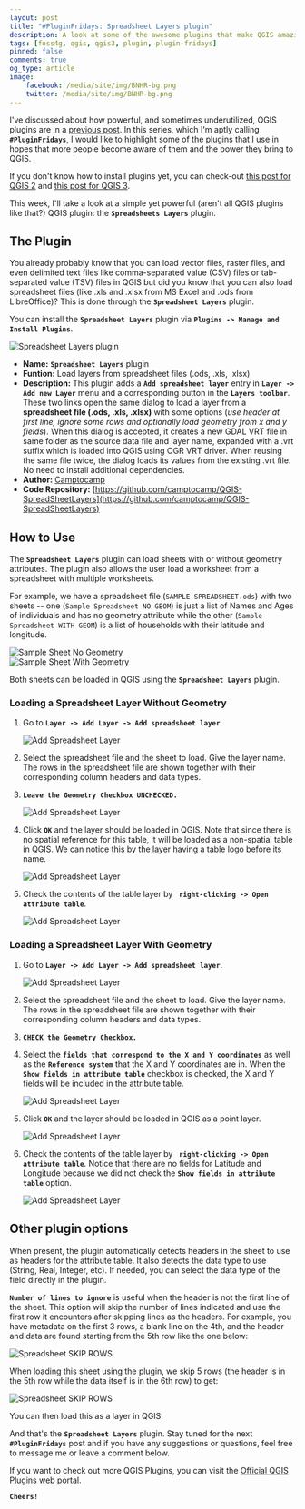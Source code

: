 ```yaml
---
layout: post
title: "#PluginFridays: Spreadsheet Layers plugin"
description: A look at some of the awesome plugins that make QGIS amazing. This week -- the Spreadsheet Layers plugin.
tags: [foss4g, qgis, qgis3, plugin, plugin-fridays]
pinned: false
comments: true
og_type: article
image:
    facebook: /media/site/img/BNHR-bg.png
    twitter: /media/site/img/BNHR-bg.png
---
```


I've discussed about how powerful, and sometimes underutilized, QGIS plugins are in a [previous post](https://benhur07b.github.io/2017-07-14-qgis-plugins.html). In this series, which I'm aptly calling **```#PluginFridays```**, I would like to highlight some of the plugins that I use in hopes that more people become aware of them and the power they bring to QGIS.

If you don't know how to install plugins yet, you can check-out [this post for QGIS 2](https://benhur07b.github.io/2017-07-14-qgis-plugins.html) and [this post for QGIS 3](https://benhur07b.github.io/2018-10-08-qgis-plugins-3.0.html).

This week, I'll take a look at a simple yet powerful (aren't all QGIS plugins like that?) QGIS plugin: the **```Spreadsheets Layers```** plugin.

## The Plugin
You already probably know that you can load vector files, raster files, and even delimited text files like comma-separated value (CSV) files or tab-separated value (TSV) files in QGIS but did you know that you can also load spreadsheet files (like .xls and .xlsx from MS Excel and .ods from LibreOffice)? This is done through the **```Spreadsheet Layers```** plugin.

You can install the **```Spreadsheet Layers```** plugin via **```Plugins -> Manage and Install Plugins```**.

<div class="col-lg-12 img-container"><img class="img-fluid post-img img-shadow" src="{{ site.baseurl }}/media/posts/2018-07-27-plugin-fridays-spreadsheet-layers-plugin/spreadsheetlayers.png" alt="Spreadsheet Layers plugin"></div>

* **Name:** **```Spreadsheet Layers```** plugin
* **Funtion:** Load layers from spreadsheet files (.ods, .xls, .xlsx)
* **Description:** This plugin adds a **```Add spreadsheet layer```** entry in **```Layer -> Add new Layer```** menu and a corresponding button in the **```Layers toolbar```**. These two links open the same dialog to load a layer from a **spreadsheet file (.ods, .xls, .xlsx)** with some options (*use header at first line, ignore some rows and optionally load geometry from x and y fields*). When this dialog is accepted, it creates a new GDAL VRT file in same folder as the source data file and layer name, expanded with a .vrt suffix which is loaded into QGIS using OGR VRT driver. When reusing the same file twice, the dialog loads its values from the existing .vrt file. No need to install additional dependencies.
* **Author:** [Camptocamp](mailto:info@camptocamp.com)
* **Code Repository:** [https://github.com/camptocamp/QGIS-SpreadSheetLayers](https://github.com/camptocamp/QGIS-SpreadSheetLayers)

## How to Use
The **```Spreadsheet Layers```** plugin can load sheets with or without geometry attributes. The plugin also allows the user load a worksheet from a spreadsheet with multiple worksheets.

For example, we have a spreadsheet file (```SAMPLE SPREADSHEET.ods```) with two sheets -- one (```Sample Spreadsheet NO GEOM```) is just a list of Names and Ages of individuals and has no geometry attribute while the other (```Sample Spreadsheet WITH GEOM```) is a list of households with their latitude and longitude.

<div class="row">
    <div class="col-lg-6 img-container"><img class="img-fluid post-img img-shadow" src="{{ site.baseurl }}/media/posts/2018-07-27-plugin-fridays-spreadsheet-layers-plugin/samp_nog.png" alt="Sample Sheet No Geometry"></div>
    <div class="col-lg-6 img-container"><img class="img-fluid post-img img-shadow" src="{{ site.baseurl }}/media/posts/2018-07-27-plugin-fridays-spreadsheet-layers-plugin/samp_g.png" alt="Sample Sheet With Geometry"></div>
</div>

Both sheets can be loaded in QGIS using the **```Spreadsheet Layers```** plugin.

### Loading a Spreadsheet Layer Without Geometry
1. Go to **```Layer -> Add Layer -> Add spreadsheet layer```**.

    <div class="col-lg-12 img-container"><img class="img-fluid post-img img-shadow" src="{{ site.baseurl }}/media/posts/2018-07-27-plugin-fridays-spreadsheet-layers-plugin/add-layer.png" alt="Add Spreadsheet Layer"></div>


2. Select the spreadsheet file and the sheet to load. Give the layer name. The rows in the spreadsheet file are shown together with their corresponding column headers and data types.

3. **```Leave the Geometry Checkbox UNCHECKED.```**

    <div class="col-lg-12 img-container"><img class="img-fluid post-img img-shadow" src="{{ site.baseurl }}/media/posts/2018-07-27-plugin-fridays-spreadsheet-layers-plugin/add-no-geom.png" alt="Add Spreadsheet Layer"></div>


4. Click **```OK```** and the layer should be loaded in QGIS. Note that since there is no spatial reference for this table, it will be loaded as a non-spatial table in QGIS. We can notice this by the layer having a table logo before its name.

    <div class="col-lg-12 img-container"><img class="img-fluid post-img img-shadow" src="{{ site.baseurl }}/media/posts/2018-07-27-plugin-fridays-spreadsheet-layers-plugin/no-geom-layer.png" alt="Add Spreadsheet Layer"></div>


5. Check the contents of the table layer by **``` right-clicking -> Open attribute table```**.

    <div class="col-lg-12 img-container"><img class="img-fluid post-img img-shadow" src="{{ site.baseurl }}/media/posts/2018-07-27-plugin-fridays-spreadsheet-layers-plugin/no-geom-attr.png" alt="Add Spreadsheet Layer"></div>

### Loading a Spreadsheet Layer With Geometry
1. Go to **```Layer -> Add Layer -> Add spreadsheet layer```**.

    <div class="col-lg-12 img-container"><img class="img-fluid post-img img-shadow" src="{{ site.baseurl }}/media/posts/2018-07-27-plugin-fridays-spreadsheet-layers-plugin/add-layer.png" alt="Add Spreadsheet Layer"></div>


2. Select the spreadsheet file and the sheet to load. Give the layer name. The rows in the spreadsheet file are shown together with their corresponding column headers and data types.

3. **```CHECK the Geometry Checkbox.```**

4. Select the **```fields that correspond to the X and Y coordinates```** as well as the **```Reference system```** that the X and Y coordinates are in. When the **```Show fields in attribute table```** checkbox is checked, the X and Y fields will be included in the attribute table.

    <div class="col-lg-12 img-container"><img class="img-fluid post-img img-shadow" src="{{ site.baseurl }}/media/posts/2018-07-27-plugin-fridays-spreadsheet-layers-plugin/add-geom.png" alt="Add Spreadsheet Layer"></div>


5. Click **```OK```** and the layer should be loaded in QGIS as a point layer.

    <div class="col-lg-12 img-container"><img class="img-fluid post-img img-shadow" src="{{ site.baseurl }}/media/posts/2018-07-27-plugin-fridays-spreadsheet-layers-plugin/geom-layer.png" alt="Add Spreadsheet Layer"></div>


6. Check the contents of the table layer by **``` right-clicking -> Open attribute table```**. Notice that there are no fields for Latitude and Longitude because we did not check the **```Show fields in attribute table```** option.

    <div class="col-lg-12 img-container"><img class="img-fluid post-img img-shadow" src="{{ site.baseurl }}/media/posts/2018-07-27-plugin-fridays-spreadsheet-layers-plugin/geom-attr.png" alt="Add Spreadsheet Layer"></div>

## Other plugin options
When present, the plugin automatically detects headers in the sheet to use as headers for the attribute table. It also detects the data type to use (String, Real, Integer, etc). If needed, you can select the data type of the field directly in the plugin.

**```Number of lines to ignore```** is useful when the header is not the first line of the sheet. This option will skip the number of lines indicated and use the first row it encounters after skipping lines as the headers. For example, you have metadata on the first 3 rows, a blank line on the 4th, and the header and data are found starting from the 5th row like the one below:

<div class="col-lg-12 img-container"><img class="img-fluid post-img img-shadow" src="{{ site.baseurl }}/media/posts/2018-07-27-plugin-fridays-spreadsheet-layers-plugin/samp_nogskip.png" alt="Spreadsheet SKIP ROWS"></div>

When loading this sheet using the plugin, we skip 5 rows (the header is in the 5th row while the data itself is in the 6th row) to get:

<div class="col-lg-12 img-container"><img class="img-fluid post-img img-shadow" src="{{ site.baseurl }}/media/posts/2018-07-27-plugin-fridays-spreadsheet-layers-plugin/add-to-skip.png" alt="Spreadsheet SKIP ROWS"></div>

You can then load this as a layer in QGIS.

And that's the **```Spreadsheet Layers```** plugin. Stay tuned for the next **```#PluginFridays```** post and if you have any suggestions or questions, feel free to message me or leave a comment below.

If you want to check out more QGIS Plugins, you can visit the [Official QGIS Plugins web portal](https://plugins.qgis.org/).

**```Cheers!```**
